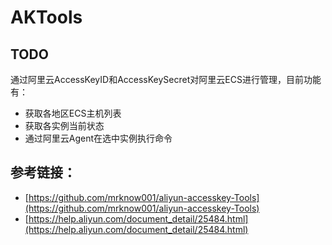 # AKTools

## TODO
通过阿里云AccessKeyID和AccessKeySecret对阿里云ECS进行管理，目前功能有：

- 获取各地区ECS主机列表
- 获取各实例当前状态
- 通过阿里云Agent在选中实例执行命令

## 参考链接：
- [https://github.com/mrknow001/aliyun-accesskey-Tools](https://github.com/mrknow001/aliyun-accesskey-Tools)
- [https://help.aliyun.com/document_detail/25484.html](https://help.aliyun.com/document_detail/25484.html)